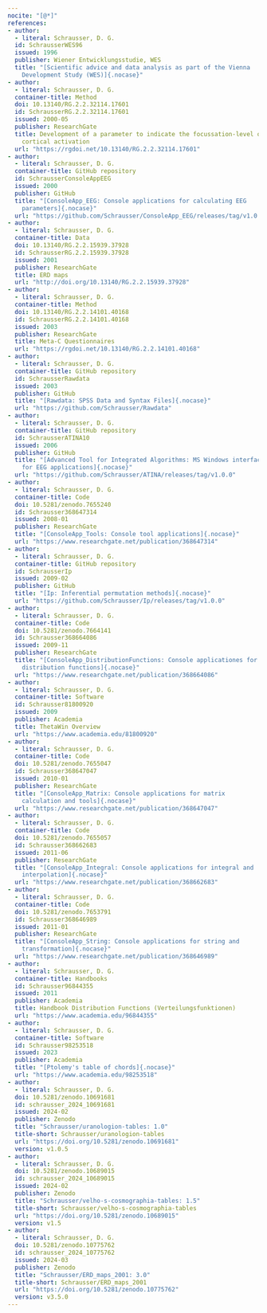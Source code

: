 ```yaml
---
nocite: "[@*]"
references:
- author:
  - literal: Schrausser, D. G.
  id: SchrausserWES96
  issued: 1996
  publisher: Wiener Entwicklungsstudie, WES
  title: "[Scientific advice and data analysis as part of the Vienna
    Development Study (WES)]{.nocase}"
- author:
  - literal: Schrausser, D. G.
  container-title: Method
  doi: 10.13140/RG.2.2.32114.17601
  id: SchrausserRG.2.2.32114.17601
  issued: 2000-05
  publisher: ResearchGate
  title: Development of a parameter to indicate the focussation-level of
    cortical activation
  url: "https://rgdoi.net/10.13140/RG.2.2.32114.17601"
- author:
  - literal: Schrausser, D. G.
  container-title: GitHub repository
  id: SchrausserConsoleAppEEG
  issued: 2000
  publisher: GitHub
  title: "[ConsoleApp_EEG: Console applications for calculating EEG
    parameters]{.nocase}"
  url: "https://github.com/Schrausser/ConsoleApp_EEG/releases/tag/v1.0.5"
- author:
  - literal: Schrausser, D. G.
  container-title: Data
  doi: 10.13140/RG.2.2.15939.37928
  id: SchrausserRG.2.2.15939.37928
  issued: 2001
  publisher: ResearchGate
  title: ERD maps
  url: "http://doi.org/10.13140/RG.2.2.15939.37928"
- author:
  - literal: Schrausser, D. G.
  container-title: Method
  doi: 10.13140/RG.2.2.14101.40168
  id: SchrausserRG.2.2.14101.40168
  issued: 2003
  publisher: ResearchGate
  title: Meta-C Questionnaires
  url: "https://rgdoi.net/10.13140/RG.2.2.14101.40168"
- author:
  - literal: Schrausser, D. G.
  container-title: GitHub repository
  id: SchrausserRawdata
  issued: 2003
  publisher: GitHub
  title: "[Rawdata: SPSS Data and Syntax Files]{.nocase}"
  url: "https://github.com/Schrausser/Rawdata"
- author:
  - literal: Schrausser, D. G.
  container-title: GitHub repository
  id: SchrausserATINA10
  issued: 2006
  publisher: GitHub
  title: "[Advanced Tool for Integrated Algorithms: MS Windows interface
    for EEG applications]{.nocase}"
  url: "https://github.com/Schrausser/ATINA/releases/tag/v1.0.0"
- author:
  - literal: Schrausser, D. G.
  container-title: Code
  doi: 10.5281/zenodo.7655240
  id: Schrausser368647314
  issued: 2008-01
  publisher: ResearchGate
  title: "[ConsoleApp_Tools: Console tool applications]{.nocase}"
  url: "https://www.researchgate.net/publication/368647314"
- author:
  - literal: Schrausser, D. G.
  container-title: GitHub repository
  id: SchrausserIp
  issued: 2009-02
  publisher: GitHub
  title: "[Ip: Inferential permutation methods]{.nocase}"
  url: "https://github.com/Schrausser/Ip/releases/tag/v1.0.0"
- author:
  - literal: Schrausser, D. G.
  container-title: Code
  doi: 10.5281/zenodo.7664141
  id: Schrausser368664086
  issued: 2009-11
  publisher: ResearchGate
  title: "[ConsoleApp_DistributionFunctions: Console applicationes for
    distribution functions]{.nocase}"
  url: "https://www.researchgate.net/publication/368664086"
- author:
  - literal: Schrausser, D. G.
  container-title: Software
  id: Schrausser81800920
  issued: 2009
  publisher: Academia
  title: ThetaWin Overview
  url: "https://www.academia.edu/81800920"
- author:
  - literal: Schrausser, D. G.
  container-title: Code
  doi: 10.5281/zenodo.7655047
  id: Schrausser368647047
  issued: 2010-01
  publisher: ResearchGate
  title: "[ConsoleApp_Matrix: Console applications for matrix
    calculation and tools]{.nocase}"
  url: "https://www.researchgate.net/publication/368647047"
- author:
  - literal: Schrausser, D. G.
  container-title: Code
  doi: 10.5281/zenodo.7655057
  id: Schrausser368662683
  issued: 2011-06
  publisher: ResearchGate
  title: "[ConsoleApp_Integral: Console applications for integral and
    interpolation]{.nocase}"
  url: "https://www.researchgate.net/publication/368662683"
- author:
  - literal: Schrausser, D. G.
  container-title: Code
  doi: 10.5281/zenodo.7653791
  id: Schrausser368646989
  issued: 2011-01
  publisher: ResearchGate
  title: "[ConsoleApp_String: Console applications for string and
    transformation]{.nocase}"
  url: "https://www.researchgate.net/publication/368646989"
- author:
  - literal: Schrausser, D. G.
  container-title: Handbooks
  id: Schrausser96844355
  issued: 2011
  publisher: Academia
  title: Handbook Distribution Functions (Verteilungsfunktionen)
  url: "https://www.academia.edu/96844355"
- author:
  - literal: Schrausser, D. G.
  container-title: Software
  id: Schrausser98253518
  issued: 2023
  publisher: Academia
  title: "[Ptolemy's table of chords]{.nocase}"
  url: "https://www.academia.edu/98253518"
- author:
  - literal: Schrausser, D. G.
  doi: 10.5281/zenodo.10691681
  id: schrausser_2024_10691681
  issued: 2024-02
  publisher: Zenodo
  title: "Schrausser/uranologion-tables: 1.0"
  title-short: Schrausser/uranologion-tables
  url: "https://doi.org/10.5281/zenodo.10691681"
  version: v1.0.5
- author:
  - literal: Schrausser, D. G.
  doi: 10.5281/zenodo.10689015
  id: schrausser_2024_10689015
  issued: 2024-02
  publisher: Zenodo
  title: "Schrausser/velho-s-cosmographia-tables: 1.5"
  title-short: Schrausser/velho-s-cosmographia-tables
  url: "https://doi.org/10.5281/zenodo.10689015"
  version: v1.5
- author:
  - literal: Schrausser, D. G.
  doi: 10.5281/zenodo.10775762
  id: schrausser_2024_10775762
  issued: 2024-03
  publisher: Zenodo
  title: "Schrausser/ERD_maps_2001: 3.0"
  title-short: Schrausser/ERD_maps_2001
  url: "https://doi.org/10.5281/zenodo.10775762"
  version: v3.5.0
---
```


